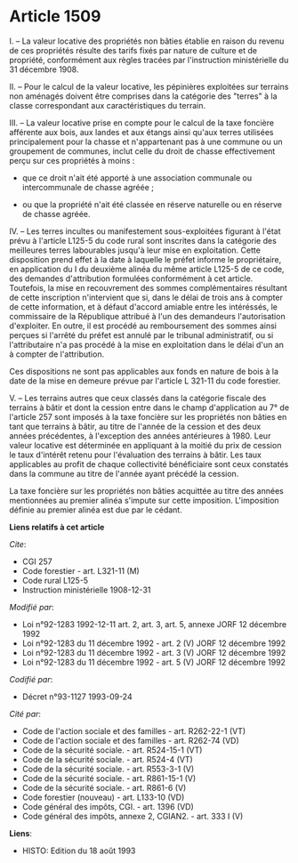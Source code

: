 # Article 1509

I. – La valeur locative des propriétés non bâties établie en raison du revenu de ces propriétés résulte des tarifs fixés par
nature de culture et de propriété, conformément aux règles tracées par l'instruction ministérielle du 31 décembre 1908.

II. – Pour le calcul de la valeur locative, les pépinières exploitées sur terrains non aménagés doivent être comprises dans
la catégorie des "terres" à la classe correspondant aux caractéristiques du terrain.

III. – La valeur locative prise en compte pour le calcul de la taxe foncière afférente aux bois, aux landes et aux étangs
ainsi qu'aux terres utilisées principalement pour la chasse et n'appartenant pas à une commune ou un groupement de communes,
inclut celle du droit de chasse effectivement perçu sur ces propriétés à moins :

- que ce droit n'ait été apporté à une association communale ou intercommunale de chasse agréée ;

- ou que la propriété n'ait été classée en réserve naturelle ou en réserve de chasse agréée.

IV. – Les terres incultes ou manifestement sous-exploitées figurant à l'état prévu à l'article L125-5 du code rural sont
inscrites dans la catégorie des meilleures terres labourables jusqu'à leur mise en exploitation. Cette disposition prend
effet à la date à laquelle le préfet informe le propriétaire, en application du I du deuxième alinéa du même article L125-5
de ce code, des demandes d'attribution formulées conformément à cet article. Toutefois, la mise en recouvrement des sommes
complémentaires résultant de cette inscription n'intervient que si, dans le délai de trois ans à compter de cette
information, et à défaut d'accord amiable entre les intéréssés, le commissaire de la République attribué à l'un des
demandeurs l'autorisation d'exploiter. En outre, il est procédé au remboursement des sommes ainsi perçues si l'arrêté du
préfet est annulé par le tribunal administratif, ou si l'attributaire n'a pas procédé à la mise en exploitation dans le délai
d'un an à compter de l'attribution.

Ces dispositions ne sont pas applicables aux fonds en nature de bois à la date de la mise en demeure prévue par l'article L
321-11 du code forestier.

V. – Les terrains autres que ceux classés dans la catégorie fiscale des terrains à bâtir et dont la cession entre dans le
champ d'application au 7° de l'article 257 sont imposés à la taxe foncière sur les propriétés non bâties en tant que terrains
à bâtir, au titre de l'année de la cession et des deux années précédentes, à l'exception des années antérieures à 1980. Leur
valeur locative est déterminée en appliquant à la moitié du prix de cession le taux d'intérêt retenu pour l'évaluation des
terrains à bâtir. Les taux applicables au profit de chaque collectivité bénéficiaire sont ceux constatés dans la commune au
titre de l'année ayant précédé la cession.

La taxe foncière sur les propriétés non bâties acquittée au titre des années mentionnées au premier alinéa s'impute sur cette
imposition. L'imposition définie au premier alinéa est due par le cédant.

**Liens relatifs à cet article**

_Cite_:

  - CGI 257
  - Code forestier - art. L321-11 (M)
  - Code rural L125-5
  - Instruction ministérielle 1908-12-31

_Modifié par_:

  - Loi n°92-1283 1992-12-11 art. 2, art. 3, art. 5, annexe JORF 12 décembre 1992
  - Loi n°92-1283 du 11 décembre 1992 - art. 2 (V) JORF 12 décembre 1992
  - Loi n°92-1283 du 11 décembre 1992 - art. 3 (V) JORF 12 décembre 1992
  - Loi n°92-1283 du 11 décembre 1992 - art. 5 (V) JORF 12 décembre 1992

_Codifié par_:

  - Décret n°93-1127 1993-09-24

_Cité par_:

  - Code de l'action sociale et des familles - art. R262-22-1 (VT)
  - Code de l'action sociale et des familles - art. R262-74 (VD)
  - Code de la sécurité sociale. - art. R524-15-1 (VT)
  - Code de la sécurité sociale. - art. R524-4 (VT)
  - Code de la sécurité sociale. - art. R553-3-1 (V)
  - Code de la sécurité sociale. - art. R861-15-1 (V)
  - Code de la sécurité sociale. - art. R861-6 (V)
  - Code forestier (nouveau) - art. L133-10 (VD)
  - Code général des impôts, CGI. - art. 1396 (VD)
  - Code général des impôts, annexe 2, CGIAN2. - art. 333 I (V)

**Liens**:

  - HISTO: Edition du 18 août 1993
